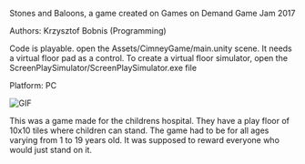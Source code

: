 Stones and Baloons, a game created on Games on Demand Game Jam 2017

Authors:
Krzysztof Bobnis (Programming)

Code is playable. open the Assets/CimneyGame/main.unity scene. It needs a virtual floor pad as a control. To create a virtual floor simulator, open the ScreenPlaySimulator/ScreenPlaySimulator.exe file

Platform: PC

![GIF](docs/baloons_full_small.gif)


This was a game made for the childrens hospital. They have a play floor of 10x10 tiles where children can stand. The game had to be for all ages varying from 1 to 19 years old. It was supposed to reward everyone who would just stand on it.